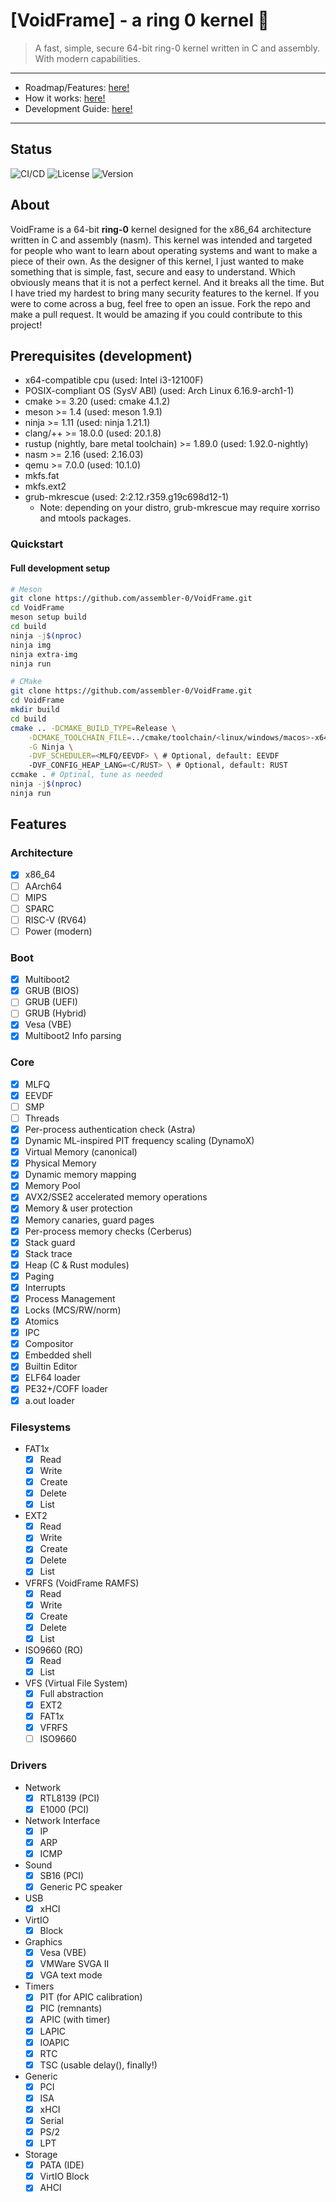 # [VoidFrame] - a ring 0 kernel 💫

> A fast, simple, secure 64-bit ring-0 kernel written in C and assembly. With modern capabilities.

---

- Roadmap/Features: [here!](docs/ROADMAP.md)
- How it works: [here!](docs/ARCHITECTURE.md)
- Development Guide: [here!](docs/DEVELOPMENT.md)

---

## Status
![CI/CD](https://github.com/assembler-0/VoidFrame/actions/workflows/main.yaml/badge.svg)
![License](https://img.shields.io/badge/License-GPLv2-blue)
![Version](https://img.shields.io/badge/Current%20Version-v0.0.2%20development3-brightgreen)

## About

VoidFrame is a 64-bit **ring-0** kernel designed for the x86_64 architecture written in C and assembly (nasm).
This kernel was intended and targeted for people who want to learn about operating systems and want to make a piece of their own.
As the designer of this kernel, I just wanted to make something that is simple, fast, secure and easy to understand.
Which obviously means that it is not a perfect kernel. And it breaks all the time.
But I have tried my hardest to bring many security features to the kernel.
If you were to come across a bug, feel free to open an issue. Fork the repo and make a pull request.
It would be amazing if you could contribute to this project!

## Prerequisites (development)
- x64-compatible cpu (used: Intel i3-12100F)
- POSIX-compliant OS (SysV ABI) (used: Arch Linux 6.16.9-arch1-1)
- cmake >= 3.20 (used: cmake 4.1.2)
- meson >= 1.4 (used: meson 1.9.1)
- ninja >= 1.11 (used: ninja 1.21.1)
- clang/++ >= 18.0.0 (used: 20.1.8)
- rustup (nightly, bare metal toolchain) >= 1.89.0 (used: 1.92.0-nightly)
- nasm >= 2.16 (used: 2.16.03)
- qemu >= 7.0.0 (used: 10.1.0)
- mkfs.fat
- mkfs.ext2
- grub-mkrescue (used: 2:2.12.r359.g19c698d12-1)
    - Note: depending on your distro, grub-mkrescue may require xorriso and mtools packages.

### Quickstart
#### Full development setup
```bash
# Meson
git clone https://github.com/assembler-0/VoidFrame.git
cd VoidFrame
meson setup build
cd build
ninja -j$(nproc)
ninja img
ninja extra-img
ninja run
```
```bash
# CMake
git clone https://github.com/assembler-0/VoidFrame.git
cd VoidFrame
mkdir build
cd build
cmake .. -DCMAKE_BUILD_TYPE=Release \
    -DCMAKE_TOOLCHAIN_FILE=../cmake/toolchain/<linux/windows/macos>-x64.cmake \
    -G Ninja \
    -DVF_SCHEDULER=<MLFQ/EEVDF> \ # Optional, default: EEVDF
    -DVF_CONFIG_HEAP_LANG=<C/RUST> \ # Optional, default: RUST
ccmake . # Optinal, tune as needed
ninja -j$(nproc)
ninja run
```

## Features
### Architecture
- [x] x86_64
- [ ] AArch64
- [ ] MIPS
- [ ] SPARC
- [ ] RISC-V (RV64)
- [ ] Power (modern)
### Boot
- [x] Multiboot2
- [x] GRUB (BIOS)
- [ ] GRUB (UEFI)
- [ ] GRUB (Hybrid)
- [x] Vesa (VBE)
- [x] Multiboot2 Info parsing
### Core
- [x] MLFQ
- [x] EEVDF
- [ ] SMP
- [ ] Threads
- [x] Per-process authentication check (Astra)
- [x] Dynamic ML-inspired PIT frequency scaling (DynamoX)
- [x] Virtual Memory (canonical)
- [x] Physical Memory
- [x] Dynamic memory mapping
- [x] Memory Pool
- [x] AVX2/SSE2 accelerated memory operations
- [x] Memory & user protection
- [x] Memory canaries, guard pages
- [x] Per-process memory checks (Cerberus)
- [x] Stack guard
- [x] Stack trace
- [x] Heap (C & Rust modules)
- [x] Paging
- [x] Interrupts
- [x] Process Management
- [x] Locks (MCS/RW/norm)
- [x] Atomics
- [x] IPC
- [x] Compositor
- [x] Embedded shell
- [x] Builtin Editor
- [x] ELF64 loader
- [x] PE32+/COFF loader
- [x] a.out loader
### Filesystems
- FAT1x
    - [x] Read
    - [x] Write
    - [x] Create
    - [x] Delete
    - [x] List
- EXT2
    - [x] Read
    - [x] Write
    - [x] Create
    - [x] Delete
    - [x] List
- VFRFS (VoidFrame RAMFS)
    - [x] Read
    - [x] Write
    - [x] Create
    - [x] Delete
    - [x] List
- ISO9660 (RO)
    - [x] Read
    - [x] List
- VFS (Virtual File System)
    - [x] Full abstraction
    - [x] EXT2
    - [x] FAT1x
    - [x] VFRFS
    - [ ] ISO9660 
### Drivers
- Network
    - [x] RTL8139 (PCI)
    - [x] E1000   (PCI)
- Network Interface
    - [x] IP
    - [x] ARP
    - [x] ICMP
- Sound
    - [x] SB16 (PCI)
    - [x] Generic PC speaker
- USB
    - [x] xHCI
- VirtIO
    - [x] Block
- Graphics
    - [x] Vesa (VBE)
    - [x] VMWare SVGA II
    - [x] VGA text mode
- Timers
    - [x] PIT (for APIC calibration)
    - [x] PIC (remnants)
    - [x] APIC (with timer)
    - [x] LAPIC
    - [x] IOAPIC
    - [x] RTC
    - [x] TSC (usable delay(), finally!)
- Generic
    - [x] PCI
    - [x] ISA
    - [x] xHCI
    - [x] Serial
    - [x] PS/2
    - [x] LPT
- Storage
    - [x] PATA (IDE)
    - [x] VirtIO Block
    - [x] AHCI